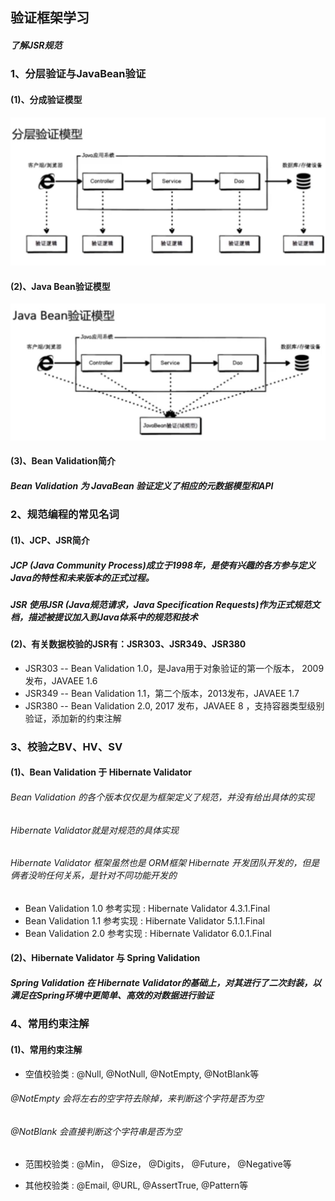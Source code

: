 ## 验证框架学习

##### 了解JSR规范

### 1、分层验证与JavaBean验证

#### (1)、分成验证模型
![avator](image/fencengyanzhengmoxing.jpg)

#### (2)、Java Bean验证模型
![avator](image/JavaBeanyanzhengmoxing.jpg)

#### (3)、Bean Validation简介

##### Bean Validation 为 JavaBean 验证定义了相应的元数据模型和API


### 2、规范编程的常见名词

#### (1)、JCP、JSR简介

##### JCP (Java Community Process)成立于1998年，是使有兴趣的各方参与定义Java的特性和未来版本的正式过程。

##### JSR 使用JSR (Java规范请求，Java Specification Requests)作为正式规范文档，描述被提议加入到Java体系中的规范和技术


#### (2)、有关数据校验的JSR有：JSR303、JSR349、JSR380

* JSR303 -- Bean Validation 1.0，是Java用于对象验证的第一个版本， 2009发布，JAVAEE 1.6
* JSR349 -- Bean Validation 1.1，第二个版本，2013发布，JAVAEE 1.7
* JSR380 -- Bean Validation 2.0, 2017 发布，JAVAEE 8 ，支持容器类型级别验证，添加新的约束注解

### 3、校验之BV、HV、SV

#### (1)、Bean Validation 于 Hibernate Validator

###### Bean Validation 的各个版本仅仅是为框架定义了规范，并没有给出具体的实现
###### Hibernate Validator就是对规范的具体实现
###### Hibernate Validator 框架虽然也是 ORM框架 Hibernate 开发团队开发的，但是俩者没哟任何关系，是针对不同功能开发的

* Bean Validation 1.0 参考实现 : Hibernate Validator 4.3.1.Final
* Bean Validation 1.1 参考实现 : Hibernate Validator 5.1.1.Final
* Bean Validation 2.0 参考实现 : Hibernate Validator 6.0.1.Final


#### (2)、Hibernate Validator 与 Spring Validation 

##### Spring Validation 在 Hibernate Validator的基础上，对其进行了二次封装，以满足在Spring环境中更简单、高效的对数据进行验证


### 4、常用约束注解

#### (1)、常用约束注解
* 空值校验类 : @Null, @NotNull, @NotEmpty, @NotBlank等
###### @NotEmpty 会将左右的空字符去除掉，来判断这个字符是否为空
###### @NotBlank 会直接判断这个字符串是否为空
* 范围校验类 : @Min， @Size， @Digits， @Future， @Negative等

* 其他校验类 : @Email, @URL, @AssertTrue, @Pattern等